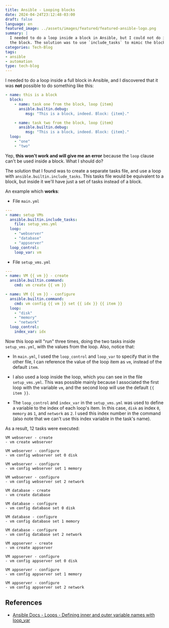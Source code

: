 ```yaml
---
title: Ansible - Looping blocks
date: 2024-04-24T23:12:48-03:00
draft: false
language: en
featured_image: ../assets/images/featured/featured-ansible-logo.png
summary: |
  I needed to do a loop inside a block in Ansible, but I could not do it - it was forbidden to use inside
  the block. The solution was to use `include_tasks` to mimic the block in another file.
categories: Tech-Blog
tags:
- ansible
- automation
type: tech-blog
---
```


I needed to do a loop inside a full block in Ansible, and I discovered that it was **not** possible to
do something like this:

```yaml
- name: this is a block
  block:
    - name: task one from the block, loop {item}
      ansible.builtin.debug:
         msg: "This is a block, indeed. Block: {item}."

    - name: task two from the block, loop {item}
      ansible.builtin.debug:
         msg: "This is a block, indeed. Block: {item}."
  loop:
    - "one"
    - "two"
```

Yep, **this won't work and will give me an error** because the `loop` clause can't be used inside a block. What I should do?

The solution that I found was to create a separate tasks file, and use a loop with `ansible.builtin.include_tasks`.
This tasks file would be equivalent to a block, but inside it we'll have just a set of tasks instead of a block.

An example which **works**:

- File `main.yml`

```yaml
---
- name: setup VMs
  ansible.builtin.include_tasks:
    file: setup_vms.yml
  loop:
    - "webserver"
    - "database"
    - "appserver"
  loop_control:
    loop_var: vm
```

- File `setup_vms.yml`

```yaml
---
- name: VM {{ vm }} - create
  ansible.builtin.command:
    cmd: vm create {{ vm }}

- name: VM {{ vm }} - configure
  ansible.builtin.command:
    cmd: vm config {{ vm }} set {{ idx }} {{ item }}
  loop:
    - "disk"
    - "memory"
    - "network"
  loop_control:
    index_var: idx
```

Now this loop will "run" three times, doing the two tasks inside `setup_vms.yml`, with the values from the loop. Also, notice that:

- In `main.yml`, I used the `loop_control` and `loop_var` to specify that in the other file, I can reference the value of the loop item as `vm`, instead of the default `item`.

- I also used a loop inside the loop, which you can see in the file `setup_vms.yml`. This was possible mainly because I associated the first loop with the variable `vm`, and the second loop will use the default `{{ item }}`.

- The `loop_control` and `index_var` in the `setup_vms.yml` was used to define a variable to the index of each loop's item. In this case, `disk` as index `0`, `memory` as `1`, and `network` as `2`. I used this index number in the command (also note that we can't use this index variable in the task's name).

As a result, 12 tasks were executed:

```plain
VM webserver - create
- vm create webserver

VM webserver - configure
- vm config webserver set 0 disk

VM webserver - configure
- vm config webserver set 1 memory

VM webserver - configure
- vm config webserver set 2 network

VM database - create
- vm create database

VM database - configure
- vm config database set 0 disk

VM database - configure
- vm config database set 1 memory

VM database - configure
- vm config database set 2 network

VM appserver - create
- vm create appserver

VM appserver - configure
- vm config appserver set 0 disk

VM appserver - configure
- vm config appserver set 1 memory

VM appserver - configure
- vm config appserver set 2 network
```

## References

- [Ansible Docs - Loops - Defining inner and outer variable names with loop_var](https://docs.ansible.com/ansible/latest/playbook_guide/playbooks_loops.html#defining-inner-and-outer-variable-names-with-loop-var)
